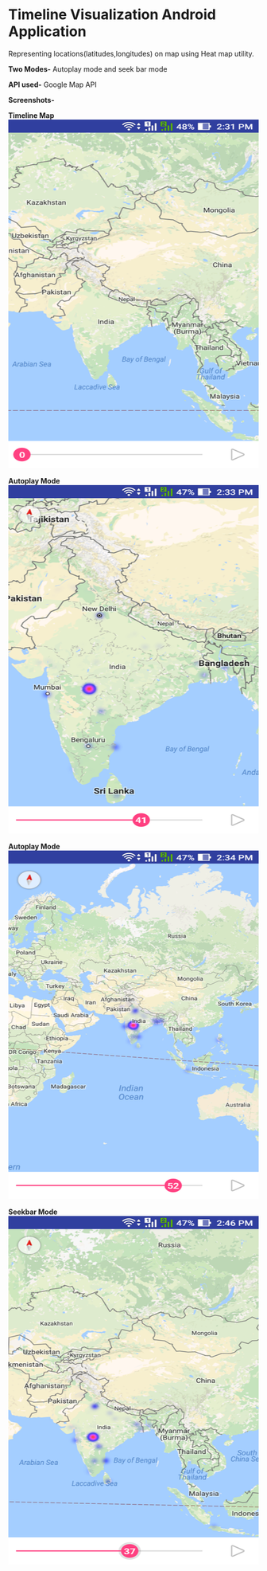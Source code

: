 # Timeline Visualization Android Application #

Representing locations(latitudes,longitudes) on map using Heat map utility.

**Two Modes-**
Autoplay mode and seek bar mode

**API used-**
Google Map API


**Screenshots-**

**Timeline Map**<br>
<img src="https://github.com/lakshyab1995/timeline_map/blob/master/Screenshots/screenshot-1.png" width="600" height="700" alt="Timeline Map"></br>

**Autoplay Mode**<br>
<img src="https://github.com/lakshyab1995/timeline_map/blob/master/Screenshots/screenshot-2.png" width="600" height="700" alt="Autoplay mode-1"></br>

**Autoplay Mode**<br>
<img src="https://github.com/lakshyab1995/timeline_map/blob/master/Screenshots/screenshot-3.png" width="600" height="700" alt="Autoplay mode-2"></br>

**Seekbar Mode**<br>
<img src="https://github.com/lakshyab1995/timeline_map/blob/master/Screenshots/screenshot-4.png" width="600" height="700" alt="Seekbar mode">
